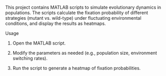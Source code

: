This project contains MATLAB scripts to simulate evolutionary dynamics in populations. The scripts calculate the fixation probability of different strategies (mutant vs. wild-type) under fluctuating environmental conditions, and display the results as heatmaps.



Usage

1. Open the MATLAB script.

2. Modify the parameters as needed (e.g., population size, environment switching rates).

3. Run the script to generate a heatmap of fixation probabilities.
